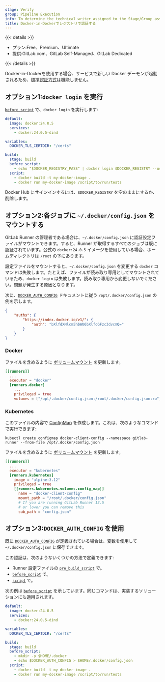 ```yaml
---
stage: Verify
group: Pipeline Execution
info: To determine the technical writer assigned to the Stage/Group associated with this page, see https://handbook.gitlab.com/handbook/product/ux/technical-writing/#assignments
title: Docker-in-Dockerでレジストリで認証する
---
```


{{< details >}}

- プラン:Free、Premium、Ultimate
- 提供:GitLab.com、GitLab Self-Managed、GitLab Dedicated

{{< /details >}}

Docker-in-Dockerを使用する場合、サービスで新しい Docker デーモンが起動されるため、[標準認証方式](using_docker_images.md#access-an-image-from-a-private-container-registry)は機能しません。

## オプション1:`docker login` を実行

[`before_script`](../yaml/_index.md#before_script) で、`docker login` を実行します:

```yaml
default:
  image: docker:24.0.5
  services:
    - docker:24.0.5-dind

variables:
  DOCKER_TLS_CERTDIR: "/certs"

build:
  stage: build
  before_script:
    - echo "$DOCKER_REGISTRY_PASS" | docker login $DOCKER_REGISTRY --username $DOCKER_REGISTRY_USER --password-stdin
  script:
    - docker build -t my-docker-image .
    - docker run my-docker-image /script/to/run/tests
```

Docker Hub にサインインするには、`$DOCKER_REGISTRY` を空のままにするか、削除します。

## オプション2:各ジョブに `~/.docker/config.json` をマウントする

GitLab Runner の管理者である場合は、`~/.docker/config.json` に認証設定ファイルがマウントできます。すると、Runner が取得するすべてのジョブは既に認証されています。公式の `docker:24.0.5` イメージを使用している場合、ホームディレクトリは `/root` の下にあります。

設定ファイルをマウントすると、`~/.docker/config.json` を変更する `docker` コマンドは失敗します。たとえば、ファイルが読み取り専用としてマウントされているため、`docker login` は失敗します。読み取り専用から変更しないでください。問題が発生する原因となります。

次に、[`DOCKER_AUTH_CONFIG`](using_docker_images.md#determine-your-docker_auth_config-data) ドキュメントに従う `/opt/.docker/config.json` の例を示します。

```json
{
    "auths": {
        "https://index.docker.io/v1/": {
            "auth": "bXlfdXNlcm5hbWU6bXlfcGFzc3dvcmQ="
        }
    }
}
```

### Docker

ファイルを含めるように [ボリュームマウント](https://docs.gitlab.com/runner/configuration/advanced-configuration.html#volumes-in-the-runnersdocker-section) を更新します。

```toml
[[runners]]
  ...
  executor = "docker"
  [runners.docker]
    ...
    privileged = true
    volumes = ["/opt/.docker/config.json:/root/.docker/config.json:ro"]
```

### Kubernetes

このファイルの内容で [ConfigMap](https://kubernetes.io/docs/concepts/configuration/configmap/) を作成します。これは、次のようなコマンドで実行できます:

```shell
kubectl create configmap docker-client-config --namespace gitlab-runner --from-file /opt/.docker/config.json
```

ファイルを含めるように [ボリュームマウント](https://docs.gitlab.com/runner/executors/kubernetes/#custom-volume-mount) を更新します。

```toml
[[runners]]
  ...
  executor = "kubernetes"
  [runners.kubernetes]
    image = "alpine:3.12"
    privileged = true
    [[runners.kubernetes.volumes.config_map]]
      name = "docker-client-config"
      mount_path = "/root/.docker/config.json"
      # If you are running GitLab Runner 13.5
      # or lower you can remove this
      sub_path = "config.json"
```

## オプション3:`DOCKER_AUTH_CONFIG` を使用

既に [`DOCKER_AUTH_CONFIG`](using_docker_images.md#determine-your-docker_auth_config-data) が定義されている場合は、変数を使用して `~/.docker/config.json` に保存できます。

この認証は、次のようないくつかの方法で定義できます:

- Runner 設定ファイルの [`pre_build_script`](https://docs.gitlab.com/runner/configuration/advanced-configuration.html#the-runners-section) で。
- [`before_script`](../yaml/_index.md#before_script) で。
- [`script`](../yaml/_index.md#script) で。

次の例は [`before_script`](../yaml/_index.md#before_script) を示しています。同じコマンドは、実装するソリューションにも適用されます。

```yaml
default:
  image: docker:24.0.5
  services:
    - docker:24.0.5-dind

variables:
  DOCKER_TLS_CERTDIR: "/certs"

build:
  stage: build
  before_script:
    - mkdir -p $HOME/.docker
    - echo $DOCKER_AUTH_CONFIG > $HOME/.docker/config.json
  script:
    - docker build -t my-docker-image .
    - docker run my-docker-image /script/to/run/tests
```
